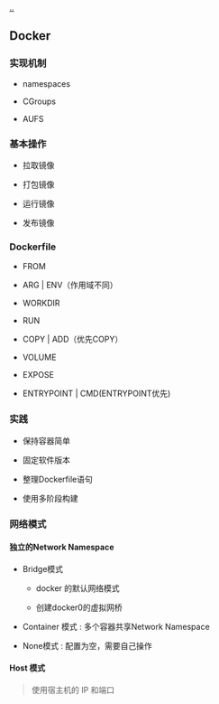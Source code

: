 [..](./../middleware/index.md)
## Docker

### 实现机制

- namespaces

- CGroups

- AUFS

### 基本操作

- 拉取镜像

- 打包镜像

- 运行镜像

- 发布镜像

### Dockerfile

- FROM

- ARG | ENV（作用域不同）

- WORKDIR

- RUN

- COPY | ADD（优先COPY）

- VOLUME

- EXPOSE

- ENTRYPOINT | CMD(ENTRYPOINT优先)

### 实践

- 保持容器简单

- 固定软件版本

- 整理Dockerfile语句

- 使用多阶段构建 

### 网络模式

#### 独立的Network Namespace

- Bridge模式

  - docker 的默认网络模式

  - 创建docker0的虚拟网桥

- Container 模式 : 多个容器共享Network Namespace

- None模式 : 配置为空，需要自己操作

#### Host 模式

> 使用宿主机的 IP 和端口